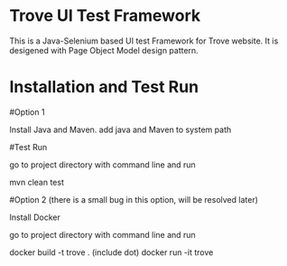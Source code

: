 #  Trove UI Test Framework

This is a Java-Selenium based UI test Framework for Trove website. It is desigened with Page Object Model design pattern.

# Installation and Test Run

#Option 1

Install Java and Maven. add java and Maven to system path

#Test Run

go to project directory with command line and run

mvn clean test

#Option 2
(there is a small bug in this option, will be resolved later)

Install Docker

go to project directory with command line and run

docker build -t trove . (include dot)
docker run -it trove